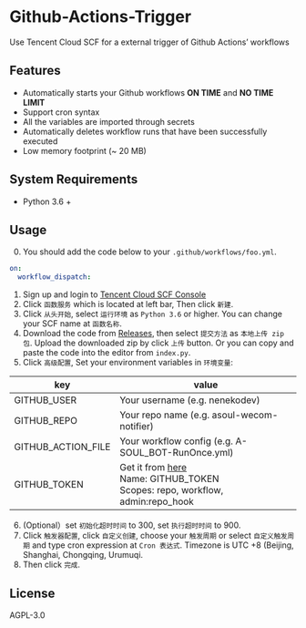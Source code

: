 # Github-Actions-Trigger

Use Tencent Cloud SCF for a external trigger of Github Actions’ workflows

## Features

- Automatically starts your Github workflows **ON TIME** and **NO TIME LIMIT**
- Support cron syntax
- All the variables are imported through secrets
- Automatically deletes workflow runs that have been successfully executed
- Low memory footprint (~ 20 MB)

## System Requirements

- Python 3.6 +

## Usage

0. You should add the code below to your `.github/workflows/foo.yml`.
  ```yml
  on:
    workflow_dispatch:
  ```

1. Sign up and login to [Tencent Cloud SCF Console](https://console.cloud.tencent.com/scf/) 
2. Click `函数服务` which is located at left bar, Then click `新建`.
3. Click `从头开始`, select `运行环境` as `Python 3.6` or higher. You can change your SCF name at `函数名称`.
4. Download the code from [Releases](https://github.com/nenekodev/Github-Actions-Trigger/releases), then select `提交方法` as `本地上传 zip 包`. Upload the downloaded zip by click `上传` button. Or you can copy and paste the code into the editor from `index.py`.
5. Click `高级配置`, Set your environment variables in `环境变量`:

  |        key       |                                                         value                                                         |
  |------------------|-----------------------------------------------------------------------------------------------------------------------|
  |   GITHUB_USER    |                                            Your username (e.g. nenekodev)                                             |
  |   GITHUB_REPO    |                                       Your repo name (e.g. asoul-wecom-notifier)                                      |
  |GITHUB_ACTION_FILE|                                   Your workflow config (e.g. A-SOUL_BOT-RunOnce.yml)                                  |
  |   GITHUB_TOKEN   |Get it from [here](https://github.com/settings/tokens)<br>Name: GITHUB_TOKEN<br>Scopes: repo, workflow, admin:repo_hook|

6. (Optional）set `初始化超时时间` to 300, set `执行超时时间` to 900.
7. Click `触发器配置`, click `自定义创建`, choose your `触发周期` or select `自定义触发周期` and type cron expression at `Cron 表达式`. Timezone is UTC +8 (Beijing, Shanghai, Chongqing, Urumuqi.
8. Then click `完成`.

## License

AGPL-3.0

